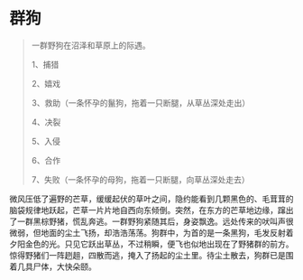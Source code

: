 # 群狗

> 一群野狗在沼泽和草原上的际遇。
>
> 1、捕猎
>
> 2、嬉戏
>
> 3、救助（一条怀孕的鬣狗，拖着一只断腿，从草丛深处走出）
>
> 4、决裂
>
> 5、入侵
>
> 6、合作
>
> 7、失败（一条怀孕的母狗，拖着一只断腿，向草丛深处走去）

微风压低了遍野的芒草，缓缓起伏的草叶之间，隐约能看到几颗黑色的、毛茸茸的脑袋规律地跃起，芒草一片片地自西向东倾倒。突然，在东方的芒草地边缘，蹿出了一群黑棕野猪，慌乱奔逃。一群野狗紧随其后，身姿飘逸。远处传来的吠叫声很微弱，但地面的尘土飞扬，却浩浩荡荡。狗群中，为首的是一条黑狗，毛发反射着夕阳金色的光。只见它跃出草丛，不过稍瞬，便飞也似地出现在了野猪群的前方。惊得野猪们一阵趔趄，四散而逃，掩入了扬起的尘土里。待尘土散去，狗群已是围着几具尸体，大快朵颐。

